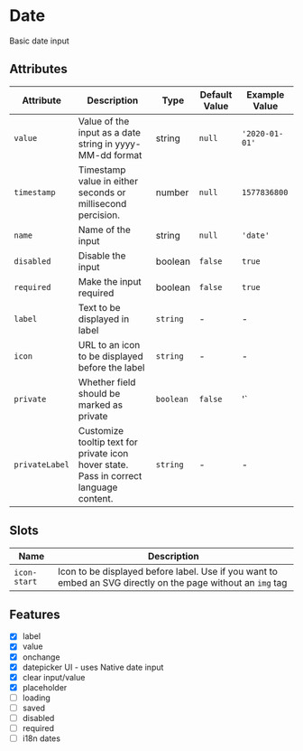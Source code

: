# Date
Basic date input

## Attributes
| Attribute | Description | Type | Default Value | Example Value | 
| --------- | ----------- | ---- | ------------- | ------------- |
| `value` | Value of the input as a date string in yyyy-MM-dd format  | string | `null` | `'2020-01-01'` |
| `timestamp` | Timestamp value in either seconds or millisecond percision. | number | `null` | `1577836800` |
| `name` | Name of the input | string | `null` | `'date'` |
| `disabled` | Disable the input | boolean | `false` | `true` |
| `required` | Make the input required | boolean | `false` | `true` |
| `label`   | Text to be displayed in label | `string` | - | - |
| `icon`    | URL to an icon to be displayed before the label | `string` | - | - |
| `private` | Whether field should be marked as private | `boolean` | `false` | '<dt-label private>` |
| `privateLabel` | Customize tooltip text for private icon hover state. Pass in correct language content. | `string` | - | - |

## Slots
| Name | Description |
| ---- | ----------- |
| `icon-start` | Icon to be displayed before label. Use if you want to embed an SVG directly on the page without an `img` tag |

## Features
- [x] label
- [x] value
- [x] onchange
- [x] datepicker UI - uses Native date input
- [x] clear input/value
- [x] placeholder
- [ ] loading
- [ ] saved
- [ ] disabled
- [ ] required
- [ ] i18n dates
